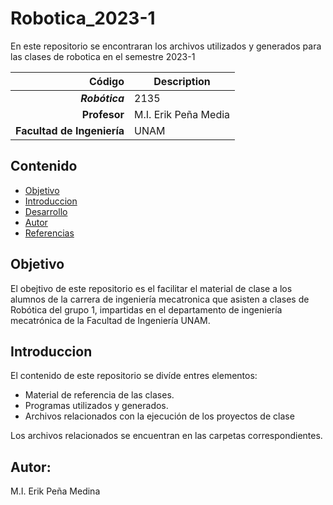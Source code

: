 # Robotica_2023-1

En este repositorio se encontraran los archivos utilizados y generados para las clases de robotica en el semestre 2023-1

| Código | Description |
| ------:| ----------- |
| ***Robótica*** | 2135 | 
| **Profesor** | M.I. Erik Peña Media |
| **Facultad de Ingeniería** | UNAM |


## Contenido

- [Objetivo](#objetivo)
- [Introduccion](#introduccion)
- [Desarrollo](#desarrollo)
- [Autor](#autor)
- [Referencias](#referencias)

## Objetivo

El obejtivo de este repositorio es el facilitar el material de clase a los alumnos de la carrera de ingeniería mecatronica que asisten a clases de Robótica del grupo 1, impartidas en el departamento de ingeniería mecatrónica de la Facultad de Ingeniería UNAM.

## Introduccion

El contenido de este repositorio se divíde entres elementos:

- Material de referencia de las clases.
- Programas utilizados y generados.
- Archivos relacionados con la ejecución de los proyectos de clase

Los archivos relacionados se encuentran en las carpetas correspondientes.

## Autor:

M.I. Erik Peña Medina

